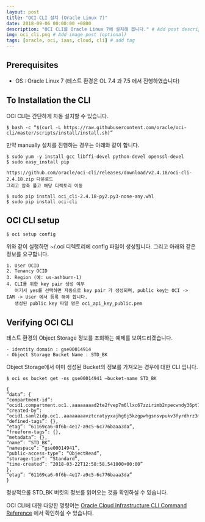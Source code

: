 ```yaml
---
layout: post
title: "OCI-CLI 설치 (Oracle Linux 7)"
date: 2018-09-06 00:00:00 +0800
description: "OCI CLI를 Oracle Linux 7에 설치해 봅니다." # Add post description (optional)
img: oci_cli.png # Add image post (optional)
tags: [oracle, oci, iaas, cloud, cli] # add tag
---
```


## Prerequisites

- OS : Oracle Linux 7 (테스트 환경은 OL 7.4 과 7.5 에서 진행하였습니다)


## To Installation the CLI

OCI CLI는 간단하게 자동 설치할 수 있습니다.

	$ bash -c “$(curl -L https://raw.githubusercontent.com/oracle/oci-cli/master/scripts/install/install.sh)”
	
만약 manually 설치를 진행하는 경우는 아래와 같이 합니다.

	$ sudo yum -y install gcc libffi-devel python-devel openssl-devel
	$ sudo easy_install pip
	
	https://github.com/oracle/oci-cli/releases/download/v2.4.18/oci-cli-2.4.18.zip 다운로드 
	그리고 압축 풀고 해당 디렉토리 이동
	
	$ sudo pip install oci_cli-2.4.18-py2.py3-none-any.whl
	$ sudo pip install oci-cli
	

## OCI CLI setup

	$ oci setup config
	
위와 같이 실행하면 ~/.oci 디렉토리에 config 파일이 생성됩니다.
그리고 아래와 같은 정보를 요구합니다.

	1. User OCID
	2. Tenancy OCID
	3. Region (예: us-ashburn-1)
	4. CLI를 위한 key pair 생성 여부 
	   여기서 yes를 선택하면 자동으로 key pair 가 생성되며, public key는 OCI -> IAM -> User 에서 등록 해야 합니다. 
	   생성된 public key 파일 명은 oci_api_key_public.pem
	   

## Verifying OCI CLI

테스트 환경의 Object Storage 정보를 조회하는 예제를 보여드리겠습니다.

	- identity domain : gse00014914
	- Object Storage Bucket Name : STD_BK
	
Object Storage에서 이미 생성된 Bucket의 정보를 가져오는 경우에 대한 CLI 입니다.

	$ oci os bucket get -ns gse00014941 –bucket-name STD_BK
	
	{
	“data”: {
	“compartment-id”: “ocid1.compartment.oc1..aaaaaaaad2te2fvep7m6llxc67zzirimb2npecwndy36pt7v4xzly7v6adza”,
	“created-by”: “ocid1.saml2idp.oc1..aaaaaaaavztcratyyxajhg6j5kzgpwhgsnsvpukv3fyrdhrz3mjdhlpkjbeq/cloud.admin”,
	“defined-tags”: {},
	“etag”: “61169ca6-0f6b-4e17-a9c5-6c776baaa3da”,
	“freeform-tags”: {},
	“metadata”: {},
	“name”: “STD_BK”,
	“namespace”: “gse00014941”,
	“public-access-type”: “ObjectRead”,
	“storage-tier”: “Standard”,
	“time-created”: “2018-03-22T12:58:58.541000+00:00”
	},
	“etag”: “61169ca6-0f6b-4e17-a9c5-6c776baaa3da”
	}

정상적으롤 STD_BK 버킷의 정보를 읽어오는 것을 확인하실 수 있습니다.

OCI CLI에 대한 다양한 명령어는 [Oracle Cloud Infrastructure CLI Command Reference](https://docs.cloud.oracle.com/iaas/tools/oci-cli/latest/oci_cli_docs/index.html) 에서 확인하실 수 있습니다.
